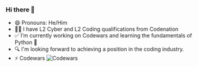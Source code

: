### Hi there 👋

- 😄 Pronouns: He/Him
- 👨‍🎓 I have L2 Cyber and L2 Coding qualifications from Codenation
- ✅ I’m currently working on Codewars and learning the fundamentals of Python 🐍
- 🔍 I'm looking forward to achieving a position in the coding industry.
- ⚡ Codewars ![Codewars](https://github.r2v.ch/codewars?user=taeccles)

